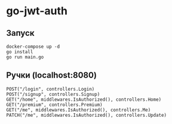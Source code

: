# go-jwt-auth
## Запуск
```
docker-compose up -d
go install
go run main.go
```
## Ручки (localhost:8080)
```
POST("/login", controllers.Login)
POST("/signup", controllers.Signup)
GET("/home", middlewares.IsAuthorized(), controllers.Home)
GET("/premium", controllers.Premium)
GET("/me", middlewares.IsAuthorized(), controllers.Me)
PATCH("/me", middlewares.IsAuthorized(), controllers.Update)
```
